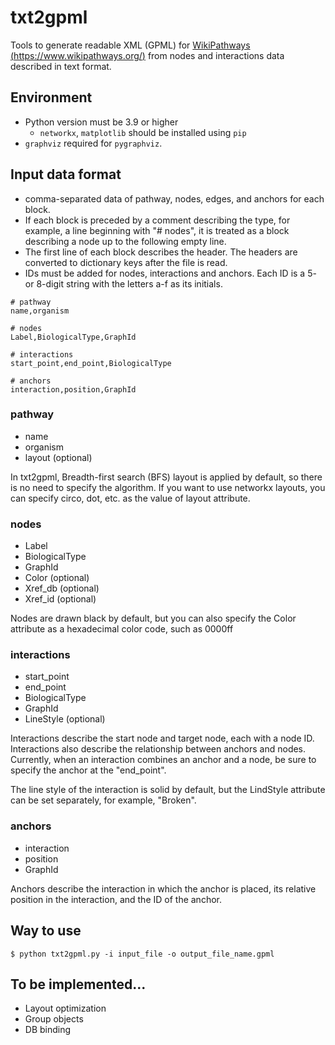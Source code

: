 # txt2gpml
Tools to generate readable XML (GPML) for [WikiPathways (https://www.wikipathways.org/)](https://www.wikipathways.org/) from nodes and interactions data described in text format.

## Environment

- Python version must be 3.9 or higher
   - `networkx`, `matplotlib` should be installed using `pip`
- `graphviz` required for `pygraphviz`.

## Input data format

- comma-separated data of pathway, nodes, edges, and anchors for each block.
- If each block is preceded by a comment describing the type, for example, a line beginning with "# nodes", it is treated as a block describing a node up to the following empty line.
- The first line of each block describes the header. The headers are converted to dictionary keys after the file is read.
- IDs must be added for nodes, interactions and anchors. Each ID is a 5- or 8-digit string with the letters a-f as its initials.

```
# pathway
name,organism

# nodes
Label,BiologicalType,GraphId

# interactions
start_point,end_point,BiologicalType

# anchors
interaction,position,GraphId
```

### pathway
- name
- organism
- layout (optional)

In txt2gpml, Breadth-first search (BFS) layout is applied by default, so there is no need to specify the algorithm.
 If you want to use networkx layouts, you can specify circo, dot, etc. as the value of layout attribute.

### nodes
- Label
- BiologicalType
- GraphId
- Color (optional)
- Xref_db (optional)
- Xref_id (optional)


Nodes are drawn black by default, but you can also specify the Color attribute as a hexadecimal color code, such as 0000ff

### interactions
- start_point
- end_point
- BiologicalType
- GraphId
- LineStyle (optional)


Interactions describe the start node and target node, each with a node ID.
Interactions also describe the relationship between anchors and nodes.
Currently, when an interaction combines an anchor and a node, be sure to specify the anchor at the "end_point".

The line style of the interaction is solid by default, but the LindStyle attribute can be set separately, for example, "Broken".

### anchors
- interaction
- position
- GraphId

Anchors describe the interaction in which the anchor is placed, its relative position in the interaction, and the ID of the anchor.

## Way to use

```
$ python txt2gpml.py -i input_file -o output_file_name.gpml
```

## To be implemented...

- Layout optimization
- Group objects
- DB binding



